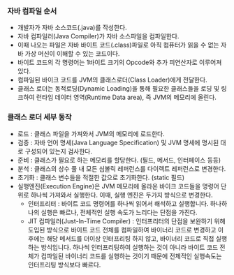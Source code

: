 ### 자바 컴파일 순서
- 개발자가 자바 소스코드(.java)를 작성한다.
- 자바 컴파일러(Java Compiler)가 자바 소스파일을 컴파일한다. 
- 이때 나오는 파일은 자바 바이트 코드(.class)파일로 아직 컴퓨터가 읽을 수 없는 자바 가상 머신이 이해할 수 있는 코드이다.
- 바이트 코드의 각 명령어는 1바이트 크기의 Opcode와 추가 피연산자로 이루어져 있다.
- 컴파일된 바이크 코드를 JVM의 클래스로더(Class Loader)에게 전달한다.
- 클래스 로더는 동적로딩(Dynamic Loading)을 통해 필요한 클래스들을 로딩 및 링크하여 런타임 데이터 영역(Runtime Data area), 즉 JVM의 메모리에 올린다.

### 클래스 로더 세부 동작
- 로드 : 클래스 파일을 가져와서 JVM의 메모리에 로드한다.
- 검증 : 자바 언어 명세(Java Language Specification) 및 JVM 명세에 명시된 대로 구성되어 있는지 검사한다.
- 준비 : 클래스가 필요로 하는 메모리를 할당한다. (필드, 메서드, 인터페이스 등등)
- 분석 : 클래스의 상수 풀 내 모든 심볼릭 레퍼런스를 다이렉트 레퍼런스로 변경한다.
- 초기화 : 클래스 변수들을 적절한 값으로 초기화한다. (static 필드)
- 실행엔진(Execution Engine)은 JVM 메모리에 올라온 바이크 코드들을 명령어 단위로 하나씩 가져와서 실행한다. 이때, 실행 엔진은 두가지 방식으로 변경한다.
    - 인터프리터 : 바이트 코드 명령어를 하나씩 읽어서 해석하고 실행합니다. 하나하나의 실행은 빠르나, 전체적인 실행 속도가 느리다는 단점을 가진다.
    - JIT 컴파일러(Just-In-Time Compiler) : 인터프리터의 단점을 보완하기 위해 도입된 방식으로 바이트 코드 전체를 컴파일하여 바이너리 코드로 변경하고 이후에는 해당 메서드를 더이상 인터프리팅 하지 않고, 바이너리 코드로 직접 실행하는 방식입니다. 하나씩 인터프리팅하여 실행하는 것이 아니라 바이트 코드 전체가 컴파일된 바이너리 코드를 실행하는 것이기 때문에 전체적인 실행속도는 인터프리팅 방식보다 빠르다.
